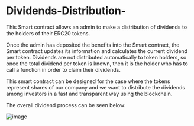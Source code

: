 # Dividends-Distribution-
This Smart contract allows an admin to make a distribution of dividends to the holders of their ERC20 tokens. 

Once the admin has deposited the benefits into the Smart contract, the Smart contract updates its information and calculates the current dividend per token. Dividends are not distributed automatically to token holders, so once the total dividend per token is known, then it is the holder who has to call a function in order to claim their dividends.

This smart contract can be designed for the case where the tokens represent shares of our company and we want to distribute the dividends among investors in a fast and transparent way using the blockchain.

The overall dividend process can be seen below:

![image](https://user-images.githubusercontent.com/126001574/220420382-0e55b2b8-c970-449b-8629-08ecc17cabd4.png)
